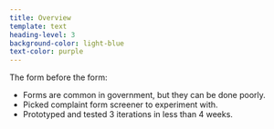 ```yaml
---
title: Overview
template: text
heading-level: 3
background-color: light-blue
text-color: purple
---
```


The form before the form:

- Forms are common in government, but they can be done poorly.
- Picked complaint form screener to experiment with.
- Prototyped and tested 3 iterations in less than 4 weeks.